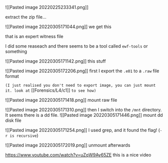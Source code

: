 ![[Pasted image 20220225233341.png]]

extract the zip file...

![[Pasted image 20220305171044.png]]
we get this

that is an expert witness file

I did some reaseach and there seems to be a tool called `ewf-tools` or something

![[Pasted image 20220305171142.png]]
this stuff


![[Pasted image 20220305172206.png]]
first I export the `.e01` to a `.raw` file format

`(I just realised you don't need to export image, you can just mount it. look at` [[Forensics/L4/c1]] `to see how)`





![[Pasted image 20220305171418.png]]
mount raw file 


![[Pasted image 20220305171310.png]]
then I switch into the `/mnt` directory. It seems there is a dd file.
![[Pasted image 20220305171446.png]]
mount dd disk file

![[Pasted image 20220305171254.png]]
I used grep, and it found the flag! (`-r is recursive`)


![[Pasted image 20220305172019.png]]
unmount afterwards

https://www.youtube.com/watch?v=uZqW9Ay65ZE
this is a nice video


